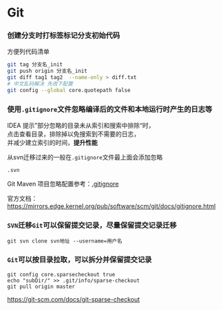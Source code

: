 # Git

### 创建分支时打标签标记分支初始代码

方便列代码清单
```sh
git tag 分支名_init
git push origin 分支名_init
git diff tag1 tag2  --name-only > diff.txt
# 中文乱码解决 先改下配置
git config --global core.quotepath false
```


### 使用`.gitignore`文件忽略编译后的文件和本地运行时产生的日志等

IDEA 提示”部分忽略的目录未从索引和搜索中排除“时，\
点击查看目录，排除掉以免搜索到不需要的日志，\
并减少建立索引的时间，**提升性能**

从svn迁移过来的一般在`.gitignore`文件最上面会添加忽略
```gitignore
.svn
```

Git Maven 项目忽略配置参考：[.gitignore](../../.gitignore)

官方文档：
https://mirrors.edge.kernel.org/pub/software/scm/git/docs/gitignore.html


### `SVN`迁移`Git`可以保留提交记录，尽量保留提交记录迁移

```shell
git svn clone svn地址 --username=用户名
```


### `Git`可以按目录拉取，可以拆分并保留提交记录

```shell
git config core.sparsecheckout true
echo "subDir/" >> .git/info/sparse-checkout
git pull origin master
```
https://git-scm.com/docs/git-sparse-checkout